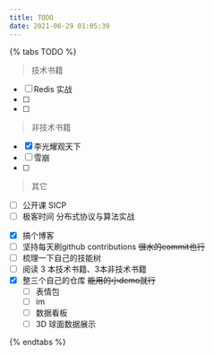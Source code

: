 ```yaml
---
title: TODO
date: 2021-06-29 01:05:39
---
```


{% tabs TODO %}
<!-- tab 阅读 -->
> 技术书籍

- [ ] Redis 实战
- [ ] 
- [ ] 

> 非技术书籍

- [x] 李光耀观天下
- [ ] 雪崩
- [ ] 

> 其它
- [ ] 公开课 SICP
- [ ] 极客时间 分布式协议与算法实战

<!-- endtab -->


<!-- tab 2021 计划 -->
- [x] 搞个博客
- [ ] 坚持每天刷github contributions  ~~很水的commit也行~~
- [ ] 梳理一下自己的技能树
- [ ] 阅读 3 本技术书籍、3本非技术书籍
- [x] 整三个自己的仓库 ~~能用的小demo就行~~
    - [ ] 表情包
    - [ ] im
    - [ ] 数据看板
    - [ ] 3D 球面数据展示
<!-- endtab -->


<!-- tab 其它 -->

<!-- endtab -->
{% endtabs %}

